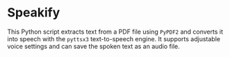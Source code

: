 # Speakify
This Python script extracts text from a PDF file using `PyPDF2` and converts it into speech with the `pyttsx3` text-to-speech engine. It supports adjustable voice settings and can save the spoken text as an audio file.
